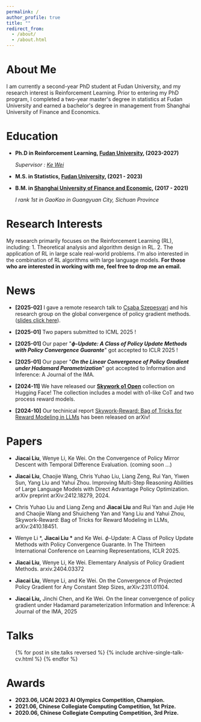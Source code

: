 ```yaml
---
permalink: /
author_profile: true
title: ""
redirect_from: 
  - /about/
  - /about.html
---
```


About Me
======
I am currently a second-year PhD student at Fudan University, and my research interest is Reinforcement Learning. Prior to entering my PhD program, I completed a two-year master's degree in statistics at Fudan University and earned a bachelor's degree in management from Shanghai University of Finance and Economics.



Education
======

* **Ph.D in Reinforcement Learning, [Fudan University](https://www.fudan.edu.cn/), (2023-2027)**

  *Supervisor : [Ke Wei](https://makwei.github.io/)*

* **M.S. in Statistics, [Fudan University](https://www.fudan.edu.cn/), (2021 - 2023)**

* **B.M. in [Shanghai University of Finance and Economic](https://www.sufe.edu.cn/), (2017 - 2021)**

  *I rank 1st in GaoKao in Guangyuan City, Sichuan Province*
  
  

Research Interests
======

My research  primarily focuses on the Reinforcement Learning (RL), including: 1. Theoretical analysis and algorithm design in RL.  2. The application of RL in large scale real-world problems. I'm also interested in the combination of RL algorithms with large language models. **For those who are interested in working with me, feel free to drop me an email.**



News
======

- **[2025-02]** I gave a remote research talk to [Csaba Szepesvari](https://sites.ualberta.ca/~szepesva/) and his research group on the global convergence of policy gradient methods. ([slides click here](https://drive.google.com/file/d/1ZM8YQGPM4Gx3s4_M_AjYUEVppuo0m25_/view)).

- **[2025-01]** Two papers submitted to ICML 2025 !

- **[2025-01]** Our paper "***$\phi$-Update: A Class of Policy Update Methods with Policy Convergence Guarante***" got accepted to ICLR 2025 !

- **[2025-01]** Our paper "***On the Linear Convergence of Policy Gradient under Hadamard Parametrization***" got accepted to Information and Inference: A Journal of the IMA.

- **[2024-11]** We have released our [**Skywork o1 Open**](https://huggingface.co/collections/Skywork/skywork-o1-open-67453df58e12f6c3934738d0) collection on Hugging Face! The collection includes a model with o1-like CoT and two process reward models.

- **[2024-10]** Our techinical report [Skywork-Reward: Bag of Tricks for Reward Modeling in LLMs](https://arxiv.org/abs/2410.18451) has been released on arXiv!

  

Papers
======

- **Jiacai Liu**, Wenye Li, Ke Wei. On the Convergence of Policy Mirror Descent with Temporal Difference Evaluation. (coming soon ...)

- **Jiacai Liu**, Chaojie Wang, Chris Yuhao Liu, Liang Zeng, Rui Yan, Yiwen Sun, Yang Liu and Yahui Zhou. Improving Multi-Step Reasoning Abilities of Large Language Models with Direct Advantage Policy Optimization. arXiv preprint arXiv:2412.18279, 2024. 

- Chris Yuhao Liu and  Liang Zeng and **Jiacai Liu** and  Rui Yan and  Jujie He and  Chaojie Wang and  Shuicheng Yan and Yang Liu and  Yahui Zhou, Skywork-Reward: Bag of Tricks for Reward Modeling in LLMs, arXiv:2410.18451.

- Wenye Li \*, **Jiacai Liu \*** and Ke Wei. $\phi$-Update: A Class of Policy Update Methods with Policy Convergence Guarante. In The Thirteen International Conference on Learning Representations, ICLR 2025.

- **Jiacai Liu**, Wenye Li, Ke Wei. Elementary Analysis of Policy Gradient Methods.  arxiv.2404.03372

- **Jiacai Liu**, Wenye Li, and Ke Wei. On the Convergence of Projected Policy Gradient for Any Constant Step Sizes, arXiv:2311.01104.

- **Jiacai Liu,** Jinchi Chen, and Ke Wei. On the linear convergence of policy gradient under Hadamard parameterization Information and Inference: A Journal of the IMA, 2025

  

Talks
======

  <ul>{% for post in site.talks reversed %}
    {% include archive-single-talk-cv.html  %}
  {% endfor %}</ul>


Awards
======

- **2023.06, IJCAI 2023 AI Olympics Competition, Champion.**
- **2021.06, Chinese Collegiate Computing Competition, 1st Prize.**
- **2020.06, Chinese Collegiate Computing Competition, 3rd Prize.**


